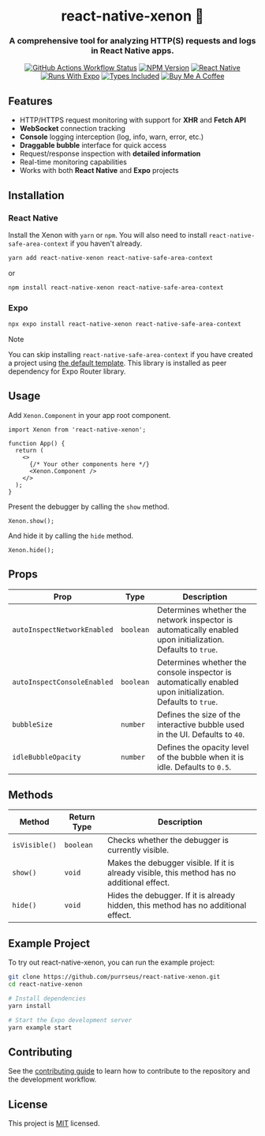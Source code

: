 <div align="center">

# react-native-xenon :microscope:

### A comprehensive tool for analyzing HTTP(S) requests and logs in React Native apps.

</div>

<div align="center">

[![GitHub Actions Workflow Status][github-actions-status-badge]][github-actions-link]
[![NPM Version][npm-version-badge]][npm-version-link]
[![React Native][react-native-badge]][react-native-link]
[![Runs With Expo][runs-with-expo-badge]][runs-with-expo-link]
[![Types Included][types-included-badge]][types-included-link]
[![Buy Me A Coffee][buy-me-a-coffee-badge]][buy-me-a-coffee-link]

</div>

## Features

- HTTP/HTTPS request monitoring with support for **XHR** and **Fetch API**
- **WebSocket** connection tracking
- **Console** logging interception (log, info, warn, error, etc.)
- **Draggable bubble** interface for quick access
- Request/response inspection with **detailed information**
- Real-time monitoring capabilities
- Works with both **React Native** and **Expo** projects

## Installation

### React Native

Install the Xenon with `yarn` or `npm`. You will also need to install `react-native-safe-area-context` if you haven't already.

```sh
yarn add react-native-xenon react-native-safe-area-context
```

or

```sh
npm install react-native-xenon react-native-safe-area-context
```

### Expo

```sh
npx expo install react-native-xenon react-native-safe-area-context
```

> [!NOTE]
> You can skip installing `react-native-safe-area-context` if you have created a project using [the default template](https://docs.expo.dev/get-started/create-a-project). This library is installed as peer dependency for Expo Router library.

## Usage

Add `Xenon.Component` in your app root component.

```tsx
import Xenon from 'react-native-xenon';

function App() {
  return (
    <>
      {/* Your other components here */}
      <Xenon.Component />
    </>
  );
}
```

Present the debugger by calling the `show` method.

```tsx
Xenon.show();
```

And hide it by calling the `hide` method.

```tsx
Xenon.hide();
```

## Props

| **Prop**                    | **Type**  | **Description**                                                                                            |
| --------------------------- | --------- | ---------------------------------------------------------------------------------------------------------- |
| `autoInspectNetworkEnabled` | `boolean` | Determines whether the network inspector is automatically enabled upon initialization. Defaults to `true`. |
| `autoInspectConsoleEnabled` | `boolean` | Determines whether the console inspector is automatically enabled upon initialization. Defaults to `true`. |
| `bubbleSize`                | `number`  | Defines the size of the interactive bubble used in the UI. Defaults to `40`.                               |
| `idleBubbleOpacity`         | `number`  | Defines the opacity level of the bubble when it is idle. Defaults to `0.5`.                                |

## Methods

| **Method**    | **Return Type** | **Description**                                                                             |
| ------------- | --------------- | ------------------------------------------------------------------------------------------- |
| `isVisible()` | `boolean`       | Checks whether the debugger is currently visible.                                           |
| `show()`      | `void`          | Makes the debugger visible. If it is already visible, this method has no additional effect. |
| `hide()	`      | `void`          | Hides the debugger. If it is already hidden, this method has no additional effect.          |

## Example Project

To try out react-native-xenon, you can run the example project:

```sh
git clone https://github.com/purrseus/react-native-xenon.git
cd react-native-xenon

# Install dependencies
yarn install

# Start the Expo development server
yarn example start
```

## Contributing

See the [contributing guide](CONTRIBUTING.md) to learn how to contribute to the repository and the development workflow.

## License

This project is [MIT](./LICENSE) licensed.

<!-- badges -->

[github-actions-status-badge]: https://img.shields.io/github/actions/workflow/status/purrseus/react-native-xenon/ci.yml?style=for-the-badge&logo=github&label=%20&labelColor=1B1B1D
[github-actions-link]: https://github.com/purrseus/react-native-xenon/blob/develop/.github/workflows/ci.yml
[npm-version-badge]: https://img.shields.io/npm/v/react-native-xenon?style=for-the-badge&color=CC3F3E&labelColor=1B1B1D&logo=npm&label=%20&logoColor=CC3F3E
[npm-version-link]: https://www.npmjs.com/package/react-native-xenon
[react-native-badge]: https://img.shields.io/badge/%20react%20native-67DAFB?style=for-the-badge&logo=react&logoColor=67DAFB&labelColor=1B1B1D
[react-native-link]: https://reactnative.dev
[runs-with-expo-badge]: https://img.shields.io/badge/runs%20with%20Expo-FFFFFF?style=for-the-badge&logo=expo&labelColor=1B1B1D&logoColor=FFFFFF
[runs-with-expo-link]: https://expo.dev
[types-included-badge]: https://img.shields.io/badge/included-3077C6?style=for-the-badge&logo=typescript&logoColor=3077C6&labelColor=1B1B1D
[types-included-link]: https://www.typescriptlang.org
[buy-me-a-coffee-badge]: https://img.shields.io/badge/%20-Buy%20me%20a%20coffee-FEDD03?style=for-the-badge&logo=buymeacoffee&labelColor=1B1B1D
[buy-me-a-coffee-link]: https://www.buymeacoffee.com/thiendo261
